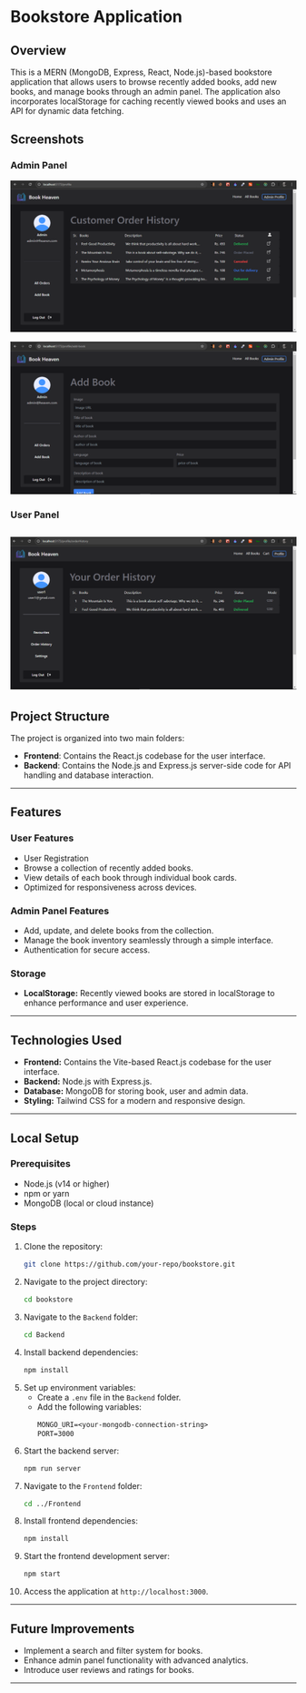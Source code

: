 # Bookstore Application

## Overview
This is a MERN (MongoDB, Express, React, Node.js)-based bookstore application that allows users to browse recently added books, add new books, and manage books through an admin panel. The application also incorporates localStorage for caching recently viewed books and uses an API for dynamic data fetching.

## Screenshots

### Admin Panel
![Admin Panel](https://github.com/arslaan07/Book-Heaven/blob/main/admin-panel.png?raw=true)

![Admin Panel](https://github.com/arslaan07/Book-Heaven/blob/main/admin-panel2.png?raw=true)

### User Panel
![User Panel](https://github.com/arslaan07/Book-Heaven/blob/main/user-panel.png?raw=true)
---

## Project Structure
The project is organized into two main folders:

- **Frontend**: Contains the React.js codebase for the user interface.
- **Backend**: Contains the Node.js and Express.js server-side code for API handling and database interaction.

---

## Features

### User Features
- User Registration
- Browse a collection of recently added books.
- View details of each book through individual book cards.
- Optimized for responsiveness across devices.

### Admin Panel Features
- Add, update, and delete books from the collection.
- Manage the book inventory seamlessly through a simple interface.
- Authentication for secure access.

### Storage
- **LocalStorage:** Recently viewed books are stored in localStorage to enhance performance and user experience.


---

## Technologies Used
- **Frontend:** Contains the Vite-based React.js codebase for the user interface.
- **Backend:** Node.js with Express.js.
- **Database:** MongoDB for storing book, user and admin data.
- **Styling:** Tailwind CSS for a modern and responsive design.

---

## Local Setup

### Prerequisites
- Node.js (v14 or higher)
- npm or yarn
- MongoDB (local or cloud instance)

### Steps
1. Clone the repository:
   ```bash
   git clone https://github.com/your-repo/bookstore.git
   ```
2. Navigate to the project directory:
   ```bash
   cd bookstore
   ```
3. Navigate to the `Backend` folder:
   ```bash
   cd Backend
   ```
4. Install backend dependencies:
   ```bash
   npm install
   ```
5. Set up environment variables:
   - Create a `.env` file in the `Backend` folder.
   - Add the following variables:
     ```
     MONGO_URI=<your-mongodb-connection-string>
     PORT=3000
     ```
6. Start the backend server:
   ```bash
   npm run server
   ```
7. Navigate to the `Frontend` folder:
   ```bash
   cd ../Frontend
   ```
8. Install frontend dependencies:
   ```bash
   npm install
   ```
9. Start the frontend development server:
   ```bash
   npm start
   ```
10. Access the application at `http://localhost:3000`.

---


## Future Improvements
- Implement a search and filter system for books.
- Enhance admin panel functionality with advanced analytics.
- Introduce user reviews and ratings for books.

---

